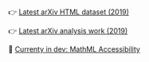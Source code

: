 
👉 [Latest arXiv HTML dataset (2019)](https://sigmathling.kwarc.info/resources/arxmliv-dataset-082019/)

👉 [Latest arXiv analysis work (2019)](https://arxiv.org/abs/1908.10993)

🚧 [Currenty in dev: MathML Accessibility](https://dginev.github.io/tiny-mathml-a11y-demo/)
